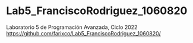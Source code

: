 # Lab5_FranciscoRodriguez_1060820

Laboratorio 5 de Programación Avanzada, Ciclo 2022
https://github.com/farixco/Lab5_FranciscoRodriguez_1060820/

